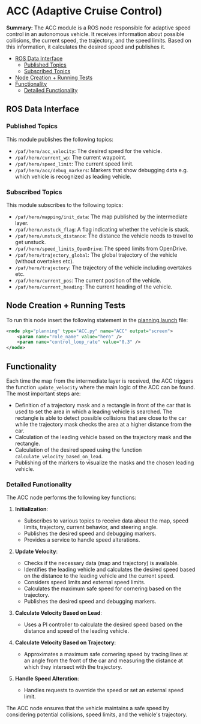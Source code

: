 # ACC (Adaptive Cruise Control)

**Summary:** The ACC module is a ROS node responsible for adaptive speed control in an autonomous vehicle. It receives information about possible collisions, the current speed, the trajectory, and the speed limits. Based on this information, it calculates the desired speed and publishes it.

- [ROS Data Interface](#ros-data-interface)
  - [Published Topics](#published-topics)
  - [Subscribed Topics](#subscribed-topics)
- [Node Creation + Running Tests](#node-creation--running-tests)
- [Functionality](#functionality)
  - [Detailed Functionality](#detailed-functionality)

## ROS Data Interface

### Published Topics

This module publishes the following topics:

- `/paf/hero/acc_velocity`: The desired speed for the vehicle.
- `/paf/hero/current_wp`: The current waypoint.
- `/paf/hero/speed_limit`: The current speed limit.
- `/paf/hero/acc/debug_markers`: Markers that show debugging data e.g. which vehicle is recognized as leading vehicle.

### Subscribed Topics

This module subscribes to the following topics:

- `/paf/hero/mapping/init_data`: The map published by the intermediate layer.
- `/paf/hero/unstuck_flag`: A flag indicating whether the vehicle is stuck.
- `/paf/hero/unstuck_distance`: The distance the vehicle needs to travel to get unstuck.
- `/paf/hero/speed_limits_OpenDrive`: The speed limits from OpenDrive.
- `/paf/hero/trajectory_global`: The global trajectory of the vehicle (without overtakes etc).
- `/paf/hero/trajectory`: The trajectory of the vehicle including overtakes etc.
- `/paf/hero/current_pos`: The current position of the vehicle.
- `/paf/hero/current_heading`: The current heading of the vehicle.

## Node Creation + Running Tests

To run this node insert the following statement in the [planning.launch](../../code/planning/launch/planning.launch) file:

```xml
<node pkg="planning" type="ACC.py" name="ACC" output="screen">
    <param name="role_name" value="hero" />
    <param name="control_loop_rate" value="0.3" />
</node>
```

## Functionality

Each time the map from the intermediate layer is received, the ACC triggers the function `update_velocity` where the main logic of the ACC can be found. The most important steps are:

- Definition of a trajectory mask and a rectangle in front of the car that is used to set the area in which a leading vehicle is searched. The rectangle is able to detect possible collisions that are close to the car while the trajectory mask checks the area at a higher distance from the car.
- Calculation of the leading vehicle based on the trajectory mask and the rectangle.
- Calculation of the desired speed using the function `calculate_velocity_based_on_lead`.
- Publishing of the markers to visualize the masks and the chosen leading vehicle.

### Detailed Functionality

The ACC node performs the following key functions:

1. **Initialization**:
   - Subscribes to various topics to receive data about the map, speed limits, trajectory, current behavior, and steering angle.
   - Publishes the desired speed and debugging markers.
   - Provides a service to handle speed alterations.

2. **Update Velocity**:
   - Checks if the necessary data (map and trajectory) is available.
   - Identifies the leading vehicle and calculates the desired speed based on the distance to the leading vehicle and the current speed.
   - Considers speed limits and external speed limits.
   - Calculates the maximum safe speed for cornering based on the trajectory.
   - Publishes the desired speed and debugging markers.

3. **Calculate Velocity Based on Lead**:
   - Uses a PI controller to calculate the desired speed based on the distance and speed of the leading vehicle.

4. **Calculate Velocity Based on Trajectory**:
   - Approximates a maximum safe cornering speed by tracing lines at an angle from the front of the car and measuring the distance at which they intersect with the trajectory.

5. **Handle Speed Alteration**:
   - Handles requests to override the speed or set an external speed limit.

The ACC node ensures that the vehicle maintains a safe speed by considering potential collisions, speed limits, and the vehicle's trajectory.